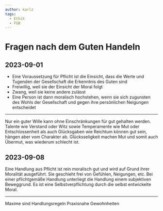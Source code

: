 ```yaml
---
author: karlz
tags:
  - Ethik
  - FGB
---
```


# Fragen nach dem Guten Handeln

## 2023-09-01

- Eine Voraussetzung für Pflicht ist die Einsicht, dass die Werte und Tugenden der Gesellschaft die Erkenntnis des Guten sind
- Freiwillig, weil sie der Einsicht der Moral folgt
- Zwang, weil sie keine andere zulässt
- Eine Person ist dann moralisch hochstehen, wenn sie sich zugunsten des Wohls der Gesellschaft und gegen ihre persönlichen Neigungen entscheidet

- - -

Nur ein guter Wille kann ohne Einschränkungen für gut gehalten werden.
Talente wie Verstand oder Witz sowie Temperamente wie Mut oder Entschlossenheit als auch Glücksgaben wie Reichtum können gut sein, hängen aber vom Charakter ab.
Glücksseligkeit machen Mut und somit auch Übermut, was wiederum schlecht ist.

## 2023-09-08

Eine Handlung aus Pflicht ist rein moralisch gut und wird  auf Grund ihrer Moralität ausgeführt. Sie geschieht frei von Gefühlen, Neigungen, etc.
Bei einer pflichtgemäße Handlung unterliegt die Handlung einem subjektiven Beweggrund. Es ist eine Selbstverpflichtung durch die selbst entwickelte Moral.

- - -

Maxime sind Handlungsregeln
Praxisnahe Gewohnheiten
